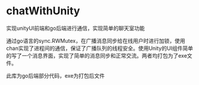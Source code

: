 # chatWithUnity
实现unityUI前端和go后端进行通信，实现简单的聊天室功能

通过go语言的sync.RWMutex，在广播消息同步给在线用户时进行加锁，使用chan实现了进程间的通信，保证了广播队列的线程安全。使用Unity的UI组件简单的写了一个消息界面，实现了简单的消息同步和正常交流。两者均打包为了exe文件。


此库为go后端部分代码，exe为打包后文件
